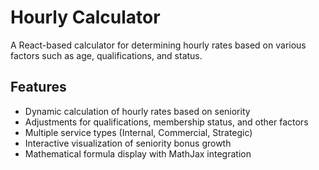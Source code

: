 # Hourly Calculator

A React-based calculator for determining hourly rates based on various factors such as age, qualifications, and status.

## Features

- Dynamic calculation of hourly rates based on seniority
- Adjustments for qualifications, membership status, and other factors
- Multiple service types (Internal, Commercial, Strategic)
- Interactive visualization of seniority bonus growth
- Mathematical formula display with MathJax integration